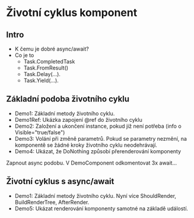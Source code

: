 ﻿# Životní cyklus komponent

## Intro
* K čemu je dobré async/await?
* Co je to
    * Task.CompletedTask
    * Task.FromResult()
    * Task.Delay(...).
    * Task.Yield(...).

## Základní podoba životního cyklu
* Demo1: Základní metody životního cyklu.
* Demo1Ref: Ukázka zapojení @ref do životního cyklu
* Demo2: Založení a ukončení instance, pokud již není potřeba (info o Visible="true/false") 
* Demo3: Volání při změně parametrů. Pokud se parametry nezmění, na komponentě se žádné kroky životního cyklu neodehrávají.
* Demo4: Ukázat, že DoNothing způsobí přerenderování komponenty

Zapnout async podobu.
V DemoComponent odkomentovat 3x await...

## Životní cyklus s async/await

* Demo1: Základní metody životního cyklu. Nyní více ShouldRender, BuildRenderTree, AfterRender.
* Demo5: Ukázat renderování komponenty samotné na základě událostí.
